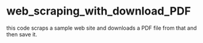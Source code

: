 # web_scraping_with_download_PDF
this code scraps a sample web site and downloads a PDF file from that and then save it.
